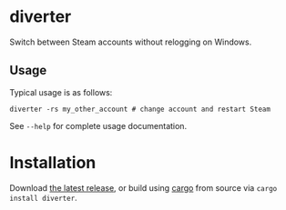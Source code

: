 # diverter

Switch between Steam accounts without relogging on Windows.

## Usage

Typical usage is as follows:
```shell
diverter -rs my_other_account # change account and restart Steam
```

See `--help` for complete usage documentation.

# Installation

Download [the latest release](https://github.com/yehuthi/diverter/releases/latest), or build using [cargo](https://www.rust-lang.org/tools/install) from source via `cargo install diverter`.
